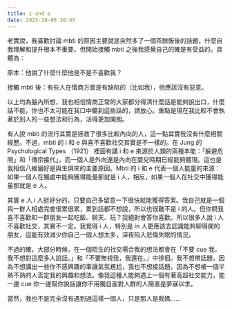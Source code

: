 ```yaml
---
title: i and e
date: 2023-10-06 20:45
---
```

老實說，我喜歡討論 mbti 的原因主要就是突然多了一個茶餘飯後的話題，什麼自我理解和提升根本不重要。但開始接觸 mbti 之後我感覺自己的確是有受益的。具體為：

原本：他說了什麼什麼他是不是不喜歡我？

接觸 mbti 後：有些人在情商方面是有缺陷的（比如我），他應該沒有惡意。

以上均為腦內所想，我也相信情商正常的大家都分得清什麼話是能夠說出口，什麼話不能，你也不太可能在我口中聽到這些話的，請放心。重點是現在我比較不會執著於別人的一些想法和行為，活得更加開朗。

有人說 mbti 的流行其實是拯救了很多比較內向的人，這一點其實我沒有什麼相關經歷。不過，mbti 的 i 和 e 與喜不喜歡社交其實是不一樣的。在 Jung 的 Psychological Types （1921） 裡面有講 i 和 e 來源於人類的兩種本能：「躲避危險」和「傳宗接代」，而一個人是外向還是內向在嬰兒時期已經能夠體現。這也是我相信八維偏好是與生俱來的主要原因。Mbti 的 i 和 e 代表一個人能量的來源：如果一個人在獨處中能夠獲得能量那就是 i 人，相反，如果一個人在社交中獲得能量那就是 e 人。

其實 e 人 i 人挺好分的，只要自己多留意一下很快就能獲得答案。我自己就是一個與一群人相處完會很累很累，累到話都不想說，所以也很難不是 i 的人。但你問我喜不喜歡和一群朋友一起吃飯、聊天、玩？我絕對會答你喜歡。所以很多人說 i 人不喜歡社交，其實不一定。我覺得 i 人，特別是 in 人更應該去認識能夠聊得開的朋友，這能有效減少你自己一個人想太多，深夜陷入悲傷失眠的情況。

不過的確，大部分時候，在一個陌生的社交場合我的想法都會在「不要 cue 我，我不想對這麼多人說話。」和「不要無視我，我還在。」中徘徊。我不想帶話題，因為不想講出一些你不感興趣的事讓氣氛尷尬，我也不想接話題，因為不想被一個半熟不熟的人否定我的興趣和想法。像我這種人能夠遇上一個有著高超社交能力，能一邊 cue 你一邊幫你說話讓你不用獨自面對人群的人簡直是夢寐以求。

當然，我也不是完全沒有遇到過這樣一個人，只是那人是我媽……
